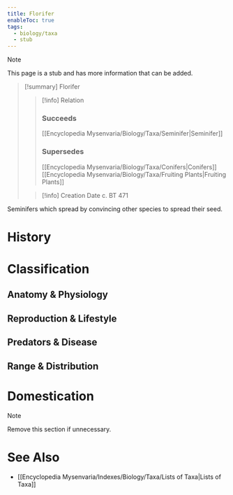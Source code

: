 ```yaml
---
title: Florifer
enableToc: true
tags:
  - biology/taxa
  - stub
---
```


> [!note]
> This page is a stub and has more information that can be added.

> [!summary] Florifer
> > [!info] Relation
> > ### Succeeds
> > [[Encyclopedia Mysenvaria/Biology/Taxa/Seminifer|Seminifer]]
> > ### Supersedes
> > [[Encyclopedia Mysenvaria/Biology/Taxa/Conifers|Conifers]]
> > [[Encyclopedia Mysenvaria/Biology/Taxa/Fruiting Plants|Fruiting Plants]]
>
> > [!info] Creation Date
> > c. BT 471

Seminifers which spread by convincing other species to spread their seed.
# History

# Classification
## Anatomy & Physiology

## Reproduction & Lifestyle

## Predators & Disease

## Range & Distribution

# Domestication

> [!note]
> Remove this section if unnecessary.
# See Also
- [[Encyclopedia Mysenvaria/Indexes/Biology/Taxa/Lists of Taxa|Lists of Taxa]]